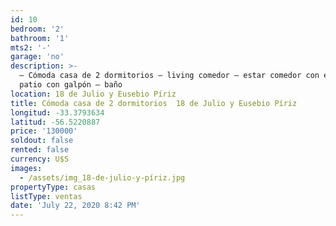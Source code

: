 ```yaml
---
id: 10
bedroom: '2'
bathroom: '1'
mts2: '-'
garage: 'no'
description: >-
  – Cómoda casa de 2 dormitorios – living comedor – estar comedor con estufa –
  patio con galpón – baño
location: 18 de Julio y Eusebio Píriz
title: Cómoda casa de 2 dormitorios  18 de Julio y Eusebio Píriz
longitud: -33.3793634
latitud: -56.5220887
price: '130000'
soldout: false
rented: false
currency: U$S
images:
  - /assets/img_18-de-julio-y-píriz.jpg
propertyType: casas
listType: ventas
date: 'July 22, 2020 8:42 PM'
---
```


